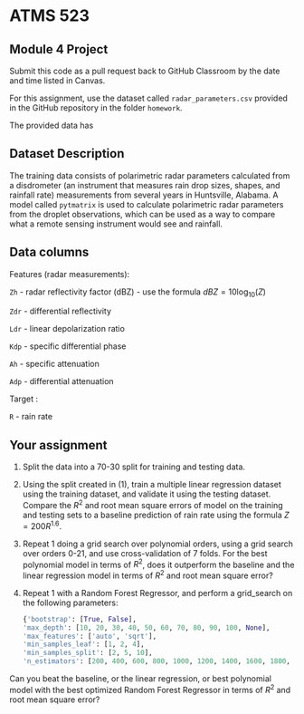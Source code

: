 # ATMS 523

## Module 4 Project

Submit this code as a pull request back to GitHub Classroom by the date and time listed in Canvas.

For this assignment, use the dataset called `radar_parameters.csv` provided in the GitHub repository in the folder `homework`.

The provided data has 

## Dataset Description

The training data consists of polarimetric radar parameters calculated from a disdrometer (an instrument that measures rain drop sizes, shapes, and rainfall rate) measurements from several years in Huntsville, Alabama. A model called `pytmatrix` is used to calculate polarimetric radar parameters from the droplet observations, which can be used as a way to compare what a remote sensing instrument would see and rainfall.

## Data columns

Features (radar measurements):

`Zh` - radar reflectivity factor (dBZ) - use the formula $dBZ = 10\log_{10}(Z)$

`Zdr` - differential reflectivity

`Ldr` - linear depolarization ratio

`Kdp` - specific differential phase

`Ah` - specific attenuation

`Adp` - differential attenuation

Target :

`R` - rain rate

## Your assignment

1. Split the data into a 70-30 split for training and testing data.

2. Using the split created in (1), train a multiple linear regression dataset using the training dataset, and validate it using the testing dataset.  Compare the $R^2$ and root mean square errors of model on the training and testing sets to a baseline prediction of rain rate using the formula $Z = 200 R^{1.6}$.
 
3. Repeat 1 doing a grid search over polynomial orders, using a grid search over orders 0-21, and use cross-validation of 7 folds.  For the best polynomial model in terms of $R^2$, does it outperform the baseline and the linear regression model in terms of $R^2$ and root mean square error?

4. Repeat 1 with a Random Forest Regressor, and perform a grid_search on the following parameters:
   
   ```python
   {'bootstrap': [True, False],  
   'max_depth': [10, 20, 30, 40, 50, 60, 70, 80, 90, 100, None],  
   'max_features': ['auto', 'sqrt'],  
   'min_samples_leaf': [1, 2, 4],  
   'min_samples_split': [2, 5, 10],  
   'n_estimators': [200, 400, 600, 800, 1000, 1200, 1400, 1600, 1800, 2000]}
   ```
  Can you beat the baseline, or the linear regression, or best polynomial model with the best optimized Random Forest Regressor in terms of $R^2$ and root mean square error?


